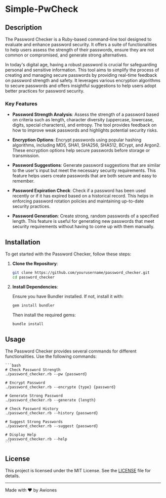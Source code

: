 # Simple-PwCheck

## Description

The Password Checker is a Ruby-based command-line tool designed to evaluate and enhance password security. It offers a suite of functionalities to help users assess the strength of their passwords, ensure they are not common or compromised, and generate strong alternatives.

In today's digital age, having a robust password is crucial for safeguarding personal and sensitive information. This tool aims to simplify the process of creating and managing secure passwords by providing real-time feedback on password strength and safety. It leverages various encryption algorithms to secure passwords and offers insightful suggestions to help users adopt better practices for password security.

### Key Features

- **Password Strength Analysis**: Assess the strength of a password based on criteria such as length, character diversity (uppercase, lowercase, digits, special characters), and entropy. The tool provides feedback on how to improve weak passwords and highlights potential security risks.

- **Encryption Options**: Encrypt passwords using popular hashing algorithms, including MD5, SHA1, SHA256, SHA512, BCrypt, and Argon2. These encryption options help secure passwords before storage or transmission.

- **Password Suggestions**: Generate password suggestions that are similar to the user's input but meet the necessary security requirements. This feature helps users create passwords that are both secure and easy to remember.

- **Password Expiration Check**: Check if a password has been used recently or if it has expired based on a historical record. This helps in enforcing password rotation policies and maintaining up-to-date security practices.

- **Password Generation**: Create strong, random passwords of a specified length. This feature is useful for generating new passwords that meet security requirements without having to come up with them manually.

## Installation

To get started with the Password Checker, follow these steps:

1. **Clone the Repository**:

    ```bash
    git clone https://github.com/yourusername/password_checker.git
    cd password_checker
    ```

2. **Install Dependencies**:

    Ensure you have Bundler installed. If not, install it with:

    ```bash
    gem install bundler
    ```

    Then install the required gems:

    ```bash
    bundle install
    ```

## Usage

The Password Checker provides several commands for different functionalities. Use the following commands:

    ```bash
    # Check Password Strength
    ./password_checker.rb --pw {password}

    # Encrypt Password
    ./password_checker.rb --encrypte {type} {password}

    # Generate Strong Password
    ./password_checker.rb --generate {length}

    # Check Password History
    ./password_checker.rb --history {password}

    # Suggest Strong Passwords
    ./password_checker.rb --suggest {password}

    # Display Help
    ./password_checker.rb --help
    ```

## License

This project is licensed under the MIT License. See the [LICENSE](LICENSE) file for details.

---

Made with ❤️ by Awiones

